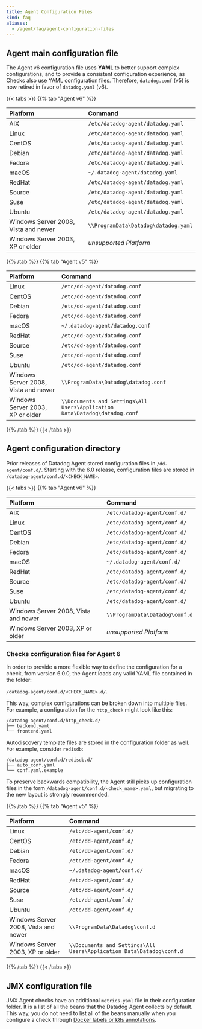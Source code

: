 ```yaml
---
title: Agent Configuration Files
kind: faq
aliases:
  - /agent/faq/agent-configuration-files
---
```


## Agent main configuration file 

The Agent v6 configuration file uses **YAML** to better support complex configurations, and to provide a consistent configuration experience, as Checks also use YAML configuration files. 
Therefore, `datadog.conf` (v5) is now retired in favor of `datadog.yaml` (v6).

{{< tabs >}}
{{% tab "Agent v6" %}}

| Platform                             | Command                              |
| :--------                            | :--------                            |
| AIX                                  | `/etc/datadog-agent/datadog.yaml`    |
| Linux                                | `/etc/datadog-agent/datadog.yaml`    |
| CentOS                               | `/etc/datadog-agent/datadog.yaml`    |
| Debian                               | `/etc/datadog-agent/datadog.yaml`    |
| Fedora                               | `/etc/datadog-agent/datadog.yaml`    |
| macOS                                | `~/.datadog-agent/datadog.yaml`      |
| RedHat                               | `/etc/datadog-agent/datadog.yaml`    |
| Source                               | `/etc/datadog-agent/datadog.yaml`    |
| Suse                                 | `/etc/datadog-agent/datadog.yaml`    |
| Ubuntu                               | `/etc/datadog-agent/datadog.yaml`    |
| Windows Server 2008, Vista and newer | `\\ProgramData\Datadog\datadog.yaml` |
| Windows Server 2003, XP or older     | *unsupported Platform*               |


{{% /tab %}}
{{% tab "Agent v5" %}}

| Platform                             | Command                                                                    |
| :--------                            | :-----                                                                     |
| Linux                                | `/etc/dd-agent/datadog.conf`                                               |
| CentOS                               | `/etc/dd-agent/datadog.conf`                                               |
| Debian                               | `/etc/dd-agent/datadog.conf`                                               |
| Fedora                               | `/etc/dd-agent/datadog.conf`                                               |
| macOS                                | `~/.datadog-agent/datadog.conf`                                            |
| RedHat                               | `/etc/dd-agent/datadog.conf`                                               |
| Source                               | `/etc/dd-agent/datadog.conf`                                               |
| Suse                                 | `/etc/dd-agent/datadog.conf`                                               |
| Ubuntu                               | `/etc/dd-agent/datadog.conf`                                               |
| Windows Server 2008, Vista and newer | `\\ProgramData\Datadog\datadog.conf`                                       |
| Windows Server 2003, XP or older     | `\\Documents and Settings\All Users\Application Data\Datadog\datadog.conf` |

{{% /tab %}}
{{< /tabs >}}

## Agent configuration directory

Prior releases of Datadog Agent stored configuration files in `/dd-agent/conf.d/`. Starting with the 6.0 release, configuration files are stored in `/datadog-agent/conf.d/<CHECK_NAME>`.

{{< tabs >}}
{{% tab "Agent v6" %}}

| Platform                             | Command                        |
| :--------                            | :--------                      |
| AIX                                  | `/etc/datadog-agent/conf.d/`   |
| Linux                                | `/etc/datadog-agent/conf.d/`   |
| CentOS                               | `/etc/datadog-agent/conf.d/`   |
| Debian                               | `/etc/datadog-agent/conf.d/`   |
| Fedora                               | `/etc/datadog-agent/conf.d/`   |
| macOS                                | `~/.datadog-agent/conf.d/`     |
| RedHat                               | `/etc/datadog-agent/conf.d/`   |
| Source                               | `/etc/datadog-agent/conf.d/`   |
| Suse                                 | `/etc/datadog-agent/conf.d/`   |
| Ubuntu                               | `/etc/datadog-agent/conf.d/`   |
| Windows Server 2008, Vista and newer | `\\ProgramData\Datadog\conf.d` |
| Windows Server 2003, XP or older     | *unsupported Platform*         |

### Checks configuration files for Agent 6

In order to provide a more flexible way to define the configuration for a check, from version 6.0.0, the Agent loads any valid YAML file contained in the folder:

`/datadog-agent/conf.d/<CHECK_NAME>.d/`.

This way, complex configurations can be broken down into multiple files. For example, a configuration for the `http_check` might look like this:

```
/datadog-agent/conf.d/http_check.d/
├── backend.yaml
└── frontend.yaml
```

Autodiscovery template files are stored in the configuration folder as well. For example, consider `redisdb`:

```
/datadog-agent/conf.d/redisdb.d/
├── auto_conf.yaml
└── conf.yaml.example
```

To preserve backwards compatibility, the Agent still picks up configuration files in the form `/datadog-agent/conf.d/<check_name>.yaml`, but migrating to the new layout is strongly recommended.

{{% /tab %}}
{{% tab "Agent v5" %}}

| Platform                             | Command                                                              |
| :--------                            | :-----                                                               |
| Linux                                | `/etc/dd-agent/conf.d/`                                              |
| CentOS                               | `/etc/dd-agent/conf.d/`                                              |
| Debian                               | `/etc/dd-agent/conf.d/`                                              |
| Fedora                               | `/etc/dd-agent/conf.d/`                                              |
| macOS                                | `~/.datadog-agent/conf.d/`                                           |
| RedHat                               | `/etc/dd-agent/conf.d/`                                              |
| Source                               | `/etc/dd-agent/conf.d/`                                              |
| Suse                                 | `/etc/dd-agent/conf.d/`                                              |
| Ubuntu                               | `/etc/dd-agent/conf.d/`                                              |
| Windows Server 2008, Vista and newer | `\\ProgramData\Datadog\conf.d`                                       |
| Windows Server 2003, XP or older     | `\\Documents and Settings\All Users\Application Data\Datadog\conf.d` |

{{% /tab %}}
{{< /tabs >}}

## JMX configuration file

JMX Agent checks have an additional `metrics.yaml` file in their configuration folder. It is a list of all the beans that the Datadog Agent collects by default. This way, you do not need to list all of the beans manually when you configure a check through [Docker labels or k8s annotations][1].

[1]: /agent/autodiscovery

